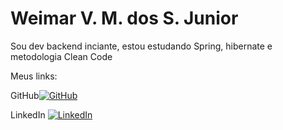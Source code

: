 
# Weimar V. M. dos S. Junior

Sou dev backend inciante, estou estudando Spring, hibernate e metodologia Clean Code

Meus links:

GitHub[![GitHub](https://img.shields.io/badge/GitHub-100000?style=for-the-badge&logo=github&logoColor=white)](https://github.com/Weimar-Jr)


LinkedIn	[![LinkedIn](https://img.shields.io/badge/LinkedIn-0077B5?style=for-the-badge&logo=linkedin&logoColor=white)](https://www.linkedin.com/in/weimar-vlademiro-marcilio-dos-santos-júnior-201668a3
)

